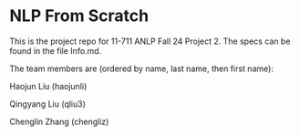 # NLP From Scratch

This is the project repo for 11-711 ANLP Fall 24 Project 2. The specs can be found in the file Info.md.

The team members are (ordered by name, last name, then first name):

Haojun Liu (haojunli)

Qingyang Liu (qliu3)

Chenglin Zhang (chengliz)

